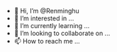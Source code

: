 - 👋 Hi, I’m @Renminghu
- 👀 I’m interested in ...
- 🌱 I’m currently learning ...
- 💞️ I’m looking to collaborate on ...
- 📫 How to reach me ...

<!---
Renminghu/Renminghu is a ✨ special ✨ repository because its `README.md` (this file) appears on your GitHub profile.
You can click the Preview link to take a look at your changes.
--->
